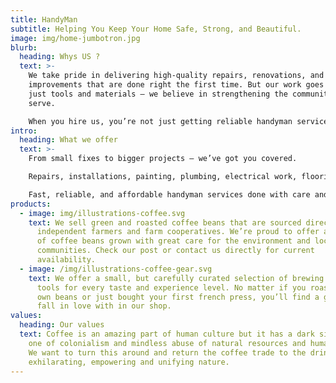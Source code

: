 ```yaml
---
title: HandyMan
subtitle: Helping You Keep Your Home Safe, Strong, and Beautiful.
image: img/home-jumbotron.jpg
blurb:
  heading: Whys US ?
  text: >-
    We take pride in delivering high-quality repairs, renovations, and
    improvements that are done right the first time. But our work goes beyond
    just tools and materials — we believe in strengthening the communities we
    serve.

    When you hire us, you’re not just getting reliable handyman services — you're supporting a business that values honesty, sustainability, and giving back.
intro:
  heading: What we offer
  text: >-
    From small fixes to bigger projects — we’ve got you covered.

    Repairs, installations, painting, plumbing, electrical work, flooring, and more.

    Fast, reliable, and affordable handyman services done with care and precision.
products:
  - image: img/illustrations-coffee.svg
    text: We sell green and roasted coffee beans that are sourced directly from
      independent farmers and farm cooperatives. We’re proud to offer a variety
      of coffee beans grown with great care for the environment and local
      communities. Check our post or contact us directly for current
      availability.
  - image: /img/illustrations-coffee-gear.svg
    text: We offer a small, but carefully curated selection of brewing gear and
      tools for every taste and experience level. No matter if you roast your
      own beans or just bought your first french press, you’ll find a gadget to
      fall in love with in our shop.
values:
  heading: Our values
  text: Coffee is an amazing part of human culture but it has a dark side too –
    one of colonialism and mindless abuse of natural resources and human lives.
    We want to turn this around and return the coffee trade to the drink’s
    exhilarating, empowering and unifying nature.
---
```

